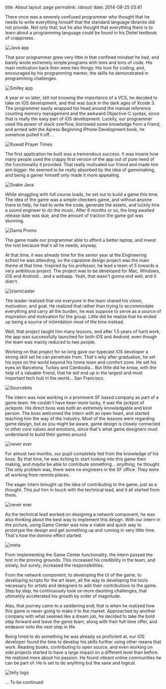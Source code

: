 title: About
layout: page
permalink: /about/
date: 2014-08-25 03:41

There once was a severely confused programmer who thought that he needs to write everything himself that the standard
language libraries did not provide. Not only that, but he also thought that everything there is to learn about a
programming language could be found in his Deitel textbook of crappiness.

![Java app](/images/reminiscence_of_the_java_1.gif)

That poor programmer grew very little in that confined mindset he had, and barely wrote extremely simple programs with
tons and tons of code. His main motivation back then were two things: His love for coding, and, encouraged by his
programming mentor, the skills he demonstrated in programming challenges.

![Smiley app](/images/reminiscence_of_the_java_2.gif)

A year or so later, still not knowing the importance of a VCS, he decided to take on iOS development, and that was back
in the dark ages of Xcode 3. The programmer easily wrapped his head around the manual reference counting memory
management and the awkward Objective-C syntax, since that is really the easy part of iOS development. Luckily, our
programmer used the power of stack overflow, borrowed some knowledge from a friend, and armed with the Apress Beginning
iPhone Development book, he somehow pulled it off...

![Kuwait Prayer Times](/images/Icon_BIG.png)

The first application he built was a tremendous success. It was insane how many people used the crappy first version of
the app out of pure need of the functionality it provided. That really motivated our friend and made him aim bigger. He
seemed to be really absorbed by the idea of gamemaking, and being a gamer himself only made it more appealing.

![Snake Java](/images/reminiscence_of_the_java_3.gif)

While struggling with full course loads, he set out to build a game this time. The idea of the game was a simple
checkers game, and without anyone there to help, he had to write the code, generate the assets, and luckily hire a
sound engineer to do the music. After 6 months or so, the long awaited release date was due, and the amount of traction
the game got was stunning.

![Dama Promo](/images/DamaPromo.png)

The game made our programmer able to afford a better laptop, and invest the rest because that's all he needs, anyway.

At that time, it was already time for the senior year at the Engineering school he was attending, so the capstone design
project was the main theme at that time. Inspired by his professor, he lead a team of 5 towards a very ambitious
project. The project was to be developed for Mac, Windows, iOS and Android... and a webapp. Yeah, that wasn't gonna end
well, and it didn't.

![Islamicaster](/images/Project_Facade.jpg)

The leader realized that not everyone in the team shared his vision, motivation, and goal. He realized that rather than
trying to accommodate everything and carry all the burden, he was suppose to serve as a source of inspiration and
motivation for the group. Little did he realize that he ended up being a source of intimidation most of the time
instead.

Well, that project taught him many lessons, and after 1.5 years of hard work, the app was successfully launched for both
iOS and Android, even though the team was mainly reduced to two people.

Working on that project for so long gave our typecast iOS developer a strong skill set he can penetrate from. That's
why after graduation, he set his eyes on the world beyond his home town and comfort zone. He set his eyes on Barcelona,
Turkey and Cambodia... But little did he know, with the help of a valuable friend, that he will end up in the largest
and most important tech hub in the world... San Francisco.

![Sourcebits](/images/Sourcebits_Logo_Web_Large.png)

The intern was now working in a prominent SF based company as part of a game team. He couldn't have been more lucky, it
was the jackpot of jackpots. His direct boss was both an extremely knowledgable and kind person. The boss welcomed the
intern with an open heart, and started teaching him the way of the industry. Most of the lessons were regarding game
design, but as you might be aware, game design is closely connected to other core values and emotions, since that's
what game designers must understand to build their games around.

![never ever](/images/peasant_conceptColor.jpg)

For almost two months, our pupil completely fed from the knowledge of his boss. By that time, he was itching to start
looking into this game their making, and *maybe* be able to contribute something... *anything*, he thought. The only
problem was, there were no engineers in the SF office. They were all working from remote places.

The eager intern brought up the idea of contributing to the game, just as a thought. This put him in touch with the
technical lead, and it all started from there.

![never ever](/images/UI-10-defeat-popup_modal-cut-ready-1.png)

As the technical lead worked on designing a network component, he was also thinking about the best way to implement this
design. With our intern in the picture, using Game Center was now a viable and quick way to prototype the design and get
something up and running in very little time. That's how the domino effect started.

![meta](/images/meta.png)

From implementing the Game Center functionality, the intern passed the test in the proving grounds. This increased his
credibility in the team, and slowly, but surely, increased the responsibilities.

From the network component, to developing the UI of the game, to developing scripts for the art team, all the way to
developing the tools necessary for artists and designers to add their contributions to the game. Step by step, he
continuously took on more daunting challenges, that ultimately accelerated his growth by order of magnitude.

Alas, that journey came to a saddening end; that is when he realized how this game is never going to make it to the
market. Approached by another company with what seemed like a dream job, he decided to take the bold step forward and
leave the game team, along with their full-time offer, and endeavor onto the next step in life.

Being hired to do something he was already so proficient at, our iOS developer found the time to develop his skills
further using other means that work. Reading books, contributing to open source, and even working on side projects
started to have a large impact on a different level than before. He realized more about his passion. He found vibrant
online communities he can be part of. He is set to do anything but the sane and logical.

![telly logo](/images/telly.png)

... To be continued
